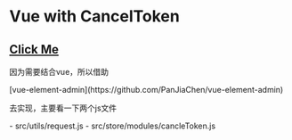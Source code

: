 # Vue with CancelToken
## [Click Me](https://github.com/JA-Coding-J/vue-element-admin)
<p>因为需要结合vue，所以借助</p> [vue-element-admin](https://github.com/PanJiaChen/vue-element-admin) <p>去实现，主要看一下两个js文件</p>
- src/utils/request.js
- src/store/modules/cancleToken.js